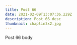 ```yaml
---
title: Post 66
date: 2021-02-09T13:07:36.229Z
description: Post 66 desc
thumbnail: chaplin3x2.jpg
---
```

Post 66 body